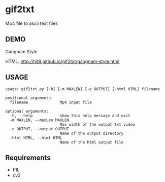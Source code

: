 gif2txt
=======

Mp4 file to ascii text files

DEMO
----

Gangnam Style

HTML: http://hit9.github.io/gif2txt/gangnam-style.html

USAGE
-----

```
usage: gif2txt.py [-h] [-m MAXLEN] [-o OUTPUT] [-html HTML] filename

positional arguments:
  filename              Mp4 input file

optional arguments:
  -h, --help            show this help message and exit
  -m MAXLEN, --maxLen MAXLEN
                        Max width of the output txt video
  -o OUTPUT, --output OUTPUT
                        Name of the output directory
  -html HTML, --html HTML
                        Name of the html output file

```

Requirements
-----------

* PIL
* cv2
